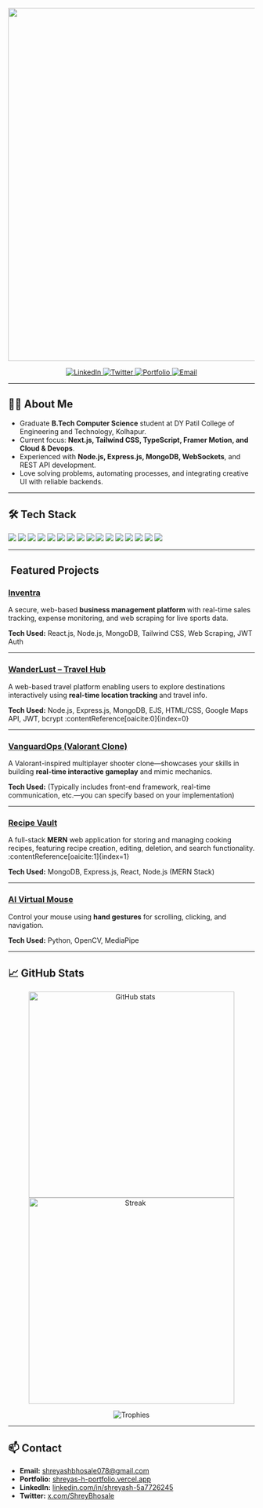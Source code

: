 <p align="center">
  <img width="720" src="https://readme-typing-svg.demolab.com?font=Fira+Code&size=30&duration=3000&color=7C3AED&center=true&vCenter=true&lines=Hey+there+👋,+I'm+Shreyash+Bhosale;Full+Stack+Developer+%26+Problem+Solver;I+craft+interactive+%26+scalable+web+experiences" />
</p>

<p align="center">
  <a href="https://www.linkedin.com/in/shreyash-5a7726245/" target="_blank">
    <img alt="LinkedIn" src="https://img.shields.io/badge/-LinkedIn-0A66C2?style=for-the-badge&logo=linkedin&logoColor=white" />
  </a>
  <a href="https://x.com/ShreyBhosale" target="_blank">
    <img alt="Twitter" src="https://img.shields.io/badge/-Twitter-1DA1F2?style=for-the-badge&logo=x&logoColor=white" />
  </a>
  <a href="https://shreyas-h-portfolio.vercel.app" target="_blank">
    <img alt="Portfolio" src="https://img.shields.io/badge/-Portfolio-000000?style=for-the-badge&logo=vercel&logoColor=white" />
  </a>
  <a href="mailto:shreyashbhosale078@gmail.com">
    <img alt="Email" src="https://img.shields.io/badge/-Email-D14836?style=for-the-badge&logo=gmail&logoColor=white" />
  </a>
</p>

---

## 👨‍💻 About Me
- Graduate **B.Tech Computer Science** student at DY Patil College of Engineering and Technology, Kolhapur.
- Current focus: **Next.js, Tailwind CSS, TypeScript, Framer Motion, and Cloud & Devops**.
- Experienced with **Node.js, Express.js, MongoDB, WebSockets**, and REST API development.
- Love solving problems, automating processes, and integrating creative UI with reliable backends.

---

## 🛠 Tech Stack
<p>
  <!-- Languages -->
  <img src="https://img.shields.io/badge/Java-007396?style=flat-square&logo=java&logoColor=white" />
  <img src="https://img.shields.io/badge/JavaScript-F7DF1E?style=flat-square&logo=javascript&logoColor=000" />
  <img src="https://img.shields.io/badge/Python-3776AB?style=flat-square&logo=python&logoColor=white" />

  <!-- Backend -->
  <img src="https://img.shields.io/badge/Node.js-339933?style=flat-square&logo=node.js&logoColor=white" />
  <img src="https://img.shields.io/badge/Express.js-000000?style=flat-square&logo=express&logoColor=white" />
  <img src="https://img.shields.io/badge/FastAPI-009688?style=flat-square&logo=fastapi&logoColor=white" />

  <!-- Databases -->
  <img src="https://img.shields.io/badge/MongoDB-4EA94B?style=flat-square&logo=mongodb&logoColor=white" />
  <img src="https://img.shields.io/badge/MySQL-4479A1?style=flat-square&logo=mysql&logoColor=white" />
  <img src="https://img.shields.io/badge/Firebase-FFCA28?style=flat-square&logo=firebase&logoColor=000" />

  <!-- Tools & Platforms -->
  <img src="https://img.shields.io/badge/VS%20Code-007ACC?style=flat-square&logo=visual-studio-code&logoColor=white" />
  <img src="https://img.shields.io/badge/Postman-FF6C37?style=flat-square&logo=postman&logoColor=white" />
  <img src="https://img.shields.io/badge/Docker-2496ED?style=flat-square&logo=docker&logoColor=white" />
  <img src="https://img.shields.io/badge/Git-F05032?style=flat-square&logo=git&logoColor=white" />
  <img src="https://img.shields.io/badge/GitHub-181717?style=flat-square&logo=github&logoColor=white" />
  <img src="https://img.shields.io/badge/Vercel-000000?style=flat-square&logo=vercel&logoColor=white" />
  <img src="https://img.shields.io/badge/Netlify-00C7B7?style=flat-square&logo=netlify&logoColor=white" />
</p>


---

## ​ Featured Projects

### [Inventra](https://github.com/dynamicshreyashh/Inventra)
A secure, web-based **business management platform** with real-time sales tracking, expense monitoring, and web scraping for live sports data.

**Tech Used:** React.js, Node.js, MongoDB, Tailwind CSS, Web Scraping, JWT Auth

---

### [WanderLust – Travel Hub](https://github.com/dynamicshreyashh/WanderLust-Travel-Platform)
A web-based travel platform enabling users to explore destinations interactively using **real-time location tracking** and travel info.

**Tech Used:** Node.js, Express.js, MongoDB, EJS, HTML/CSS, Google Maps API, JWT, bcrypt :contentReference[oaicite:0]{index=0}

---

### [VanguardOps (Valorant Clone)](https://github.com/dynamicshreyashh/VanguardOps)
A Valorant-inspired multiplayer shooter clone—showcases your skills in building **real-time interactive gameplay** and mimic mechanics.

**Tech Used:** (Typically includes front-end framework, real-time communication, etc.—you can specify based on your implementation)

---

### [Recipe Vault](https://github.com/dynamicshreyashh/Recipe-Vault)
A full-stack **MERN** web application for storing and managing cooking recipes, featuring recipe creation, editing, deletion, and search functionality. :contentReference[oaicite:1]{index=1}

**Tech Used:** MongoDB, Express.js, React, Node.js (MERN Stack)

---

### [AI Virtual Mouse](https://github.com/dynamicshreyashh/AI-Virtual-Mouse)
Control your mouse using **hand gestures** for scrolling, clicking, and navigation.

**Tech Used:** Python, OpenCV, MediaPipe

---

## 📈 GitHub Stats
<p align="center">
  <img alt="GitHub stats" src="https://github-readme-stats.vercel.app/api?username=dynamicshreyashh&show_icons=true&theme=tokyonight" width="420" />
  <img alt="Streak" src="https://github-readme-streak-stats.herokuapp.com/?user=dynamicshreyashh&theme=tokyonight" width="420" />
</p>

<p align="center">
  <img alt="Trophies" src="https://github-profile-trophy.vercel.app/?username=dynamicshreyashh&theme=tokyonight&margin-w=15&margin-h=15" />
</p>

---

## 📫 Contact
- **Email:** [shreyashbhosale078@gmail.com](mailto:shreyashbhosale078@gmail.com)  
- **Portfolio:** [shreyas-h-portfolio.vercel.app](https://shreyas-h-portfolio.vercel.app)  
- **LinkedIn:** [linkedin.com/in/shreyash-5a7726245](https://www.linkedin.com/in/shreyash-5a7726245/)
- **Twitter:** [x.com/ShreyBhosale](https://x.com/ShreyBhosale)
